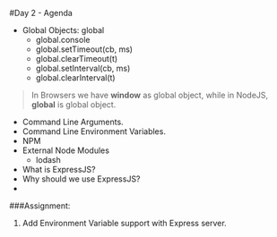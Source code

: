 #Day 2 - Agenda

* Global Objects: global
    * global.console
    * global.setTimeout(cb, ms)
    * global.clearTimeout(t)
    * global.setInterval(cb, ms)
    * global.clearInterval(t)
> In Browsers we have **window** as global object, while in NodeJS, **global** is global object.
* Command Line Arguments.
* Command Line Environment Variables.
* NPM
* External Node Modules
    * lodash
* What is ExpressJS?
* Why should we use ExpressJS?
* 

###Assignment:
1. Add Environment Variable support with Express server.